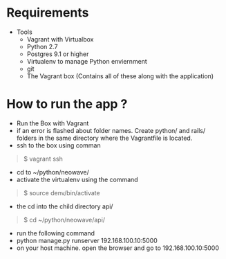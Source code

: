 # Requirements
* Tools
    - Vagrant with Virtualbox
    - Python 2.7
    - Postgres 9.1 or higher
    - Virtualenv to manage Python enviernment
    - git
    - The Vagrant box (Contains all of these along with the application)

# How to run the app ?
- Run the Box with Vagrant
- if an error is flashed about folder names. Create python/ and rails/ folders in the
  same directory where the Vagrantfile is located.
- ssh to the box using comman
> $ vagrant ssh
- cd to ~/python/neowave/
- activate the virtualenv using the command
> $ source denv/bin/activate
- the cd into the child directory api/
> $ cd ~/python/neowave/api/
- run the following command
- python manage.py runserver 192.168.100.10:5000
- on your host machine. open the browser and go to 192.168.100.10:5000

